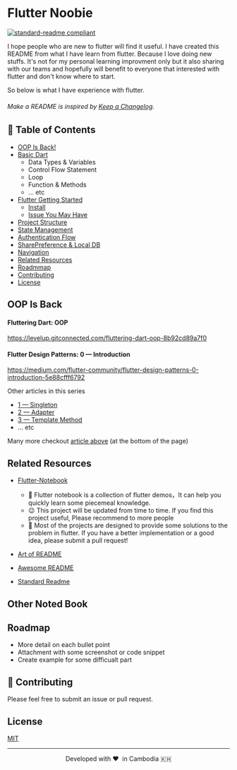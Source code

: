 # Flutter Noobie

[![standard-readme compliant](https://img.shields.io/badge/readme%20style-standard-brightgreen.svg?style=flat-square)](https://github.com/RichardLitt/standard-readme)

I hope people who are new to flutter will find it useful. I have created this README from what I have learn from flutter. Because I love doing new stuffs. It's not for my personal learning improvment only but it also sharing with our teams and hopefully will benefit to everyone that interested with flutter and don't know where to start.

So below is what I have experience with flutter.

###### Make a README is inspired by [Keep a Changelog](https://github.com/dguo/make-a-readme/blob/master/README.md).

## 🚀 Table of Contents

- [OOP Is Back!](#oop-is-back)
- [Basic Dart](https://github.com/smartherd/DartTutorial)
  - Data Types & Variables
  - Control Flow Statement
  - Loop
  - Function & Methods
  - ... etc
- [Flutter Getting Started](#getting-started)
  - [Install](#install)
  - [Issue You May Have](#issue)
- [Project Structure](#project-structure)
- [State Management](#state-management)
- [Authentication Flow](#auth-flow)
- [SharePreference & Local DB](#share-preference)
- [Navigation](#navigation)
- [Related Resources](#related-resources)
- [Roadmmap](#roadmap)
- [Contributing](#contributing)
- [License](#license)

## OOP Is Back

#### Fluttering Dart: OOP

https://levelup.gitconnected.com/fluttering-dart-oop-8b92cd89a7f0

#### Flutter Design Patterns: 0 — Introduction

https://medium.com/flutter-community/flutter-design-patterns-0-introduction-5e88cfff6792

Other articles in this series

- [1 — Singleton](#https://mkobuolys.medium.com/flutter-design-patterns-1-singleton-437f04e923ce)
- [2 — Adapter](#https://mkobuolys.medium.com/flutter-design-patterns-2-adapter-3f05c02a7c84)
- [3 — Template Method](#https://mkobuolys.medium.com/flutter-design-patterns-3-template-method-89799d84e378)
- ... etc

Many more checkout [article above](#https://medium.com/flutter-community/flutter-design-patterns-0-introduction-5e88cfff6792) (at the bottom of the page)

## Related Resources

- [Flutter-Notebook](https://github.com/OpenFlutter/Flutter-Notebook/blob/master/readme_english.md)

  - 🧐 Flutter notebook is a collection of flutter demos，It can help you quickly learn some piecemeal knowledge.
  - 😉 This project will be updated from time to time. If you find this project useful, Please recommend to more people
  - 🤩 Most of the projects are designed to provide some solutions to the problem in flutter. If you have a better implementation or a good idea, please submit a pull request!

- [Art of README](https://github.com/noffle/art-of-readme)
- [Awesome README](https://github.com/matiassingers/awesome-readme)
- [Standard Readme](https://github.com/RichardLitt/standard-readme)

## Other Noted Book

## Roadmap

- More detail on each bullet point
- Attachment with some screenshot or code snippet
- Create example for some difficualt part

## 🍰 Contributing

Please feel free to submit an issue or pull request.

## License

[MIT](https://github.com/dguo/make-a-readme/blob/master/LICENSE)

<hr>
<p align="center">
Developed with ❤️ &nbspin Cambodia 🇰🇭
</p>
